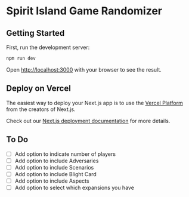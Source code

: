 # Spirit Island Game Randomizer

## Getting Started

First, run the development server:

```bash
npm run dev
```

Open [http://localhost:3000](http://localhost:3000) with your browser to see the result.

## Deploy on Vercel

The easiest way to deploy your Next.js app is to use the [Vercel Platform](https://vercel.com/new?utm_medium=default-template&filter=next.js&utm_source=create-next-app&utm_campaign=create-next-app-readme) from the creators of Next.js.

Check out our [Next.js deployment documentation](https://nextjs.org/docs/deployment) for more details.

## To Do

- [ ] Add option to indicate number of players
- [ ] Add option to include Adversaries
- [ ] Add option to include Scenarios
- [ ] Add option to include Blight Card
- [ ] Add option to include Aspects
- [ ] Add option to select which expansions you have
